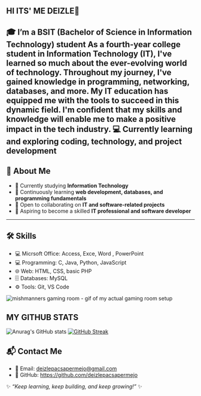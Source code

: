 ## HI ITS' ME DEIZLE👋
🎓 I’m a **BSIT (Bachelor of Science in Information Technology) student** As a fourth-year college student in Information Technology (IT), I've learned so much about the ever-evolving world of technology.
Throughout my journey, I've gained knowledge in programming, networking, databases, and more.
My IT education has equipped me with the tools to succeed in this dynamic field.
I'm confident that my skills and knowledge will enable me to make a positive impact in the tech industry. 
💻  Currently learning and exploring coding, technology, and project development  
---

## 🌟 About Me
- 🔭 Currently studying **Information Technology**  
- 🌱 Continuously learning **web development, databases, and programming fundamentals**  
- 🤝 Open to collaborating on **IT and software-related projects**
- 🎯 Aspiring to become a skilled **IT professional and software developer**  


---

## 🛠 Skills
- 💻 Micrsoft Office: Access, Exce, Word , PowerPoint
- 💻 Programming: C, Java, Python, JavaScript  
- 🌐 Web: HTML, CSS, basic PHP  
- 🗄 Databases: MySQL  
- ⚙️ Tools: Git, VS Code

<!--
**deizlepacsapermejo/deizlepacsapermejo** is a ✨ _special_ ✨ repository because its `README.md` (this file) appears on your GitHub profile.

<!-- <img src=""> this is another way you can add in images and allows you to scale them -->

![mishmanners gaming room - gif of my actual gaming room setup](https://i.pinimg.com/originals/e6/da/c1/e6dac1038095d76596e8b1bd9653f569.gif)

<!-- ![2021-08-10 20-43-14 2021-08-10 20_45_32](https://user-images.githubusercontent.com/36594527/131284497-24a6db5f-d86d-4548-81cc-fa6aa186892c.gif) -->


## MY GITHUB STATS

![Anurag's GitHub stats](https://github-readme-stats.vercel.app/api?username=noobgamingph&show_icons=true&theme=radical)
[![GitHub Streak](https://github-readme-streak-stats.herokuapp.com?user=noobgamingph&theme=radical)](https://git.io/streak-stats)

## 📬 Contact Me
- 📧 Email: deizlepacsapermejo@gmail.com 
- 🔗 GitHub: https://github.com/deizlepacsapermejo  

✨ _“Keep learning, keep building, and keep growing!”_ ✨️
